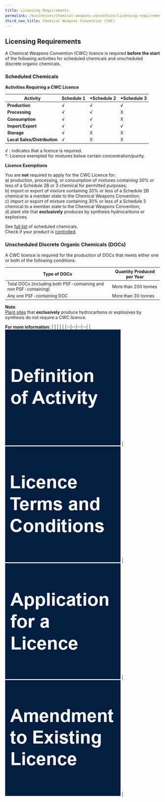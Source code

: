 ```yaml
---
title: Licensing Requirements
permalink: /businesses/chemical-weapons-convention/licensing-requirements
third_nav_title: Chemical Weapons Convention (CWC)
---
```


## Licensing Requirements

A Chemical Weapons Convention (CWC) licence is required  **before the start** of the following activities for scheduled chemicals and unscheduled discrete organic chemicals.

### Scheduled Chemicals

**Activities Requiring a CWC Licence**

| Activity | Schedule 1 | *Schedule 2 | *Schedule 3 |
|--|--|--|--|
| **Production** | √ | √ | √ |
| **Processing** | √ | √ | X |
| **Consumption** | √ | √ | X |
| **Import**/**Export** | √ | √ | √ |
| **Storage** | √ | X | X |
| **Local Sales/Distribution** | √ | X | X |

√ : indicates that a licence is required.  
*: Licence exempted for mixtures below certain concentration/purity.

**Licence Exemptions**

You are  **not**  required to apply for the CWC Licence for:  
a) production, processing, or consumption of mixtures containing 30% or less of a Schedule 2B or 3 chemical for permitted purposes;  
b) import or export of mixture containing 30% or less of a Schedule 2B chemical to a member state to the Chemical Weapons Convention;  
c) import or export of mixture containing 30% or less of a Schedule 3 chemical to a member state to the Chemical Weapons Convention;  
d) plant site that  **exclusively**  produces by synthesis hydrocarbons or explosives.

See  [full list](/documents/businesses/GuidetoNACWCLicencewithSchChemList.pdf)  of scheduled chemicals.  
Check if your product is  [controlled](/businesses/chemical-weapons-convention/controlled-chemicals).


### Unscheduled Discrete Organic Chemicals (DOCs)

A CWC licence is required for the production of DOCs that meets either one or both of the following conditions:

| Type of DOCs | Quantity Produced per Year |
|--|--|
| Total DOCs (including both PSF-containing and non PSF-containing) | More than 200 tonnes |
| Any one PSF-containing DOC |  More than 30 tonnes|

**Note**:  
[Plant sites](/businesses/chemical-weapons-convention/glossary) that **exclusively** produce hydrocarbons or explosives by synthesis do not require a CWC licence.

**For more information:** 
|  |  |  |  |
|--|--|--|--|
|  [![](/images/lr3.jpg)](/businesses/chemical-weapons-convention/licensing-requirements/definition-of-activity) |  [![](/images/lr4.jpg)](/businesses/chemical-weapons-convention/licensing-requirements/licence-tc) | [![](/images/lr1.jpg)](/businesses/chemical-weapons-convention/licensing-requirements/application-for-a-licence) | [![](/images/lr2.jpg)](/businesses/chemical-weapons-convention/licensing-requirements/amendment-to-existing-licence) |
